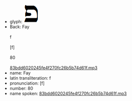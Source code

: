 - glyph: ![592c0ec18d35f634f16e989e9903747c.png](./80.png)
- Back: Fay<br /><br />f<br /><br />[f]<br /><br />80<br /><br />[83bdd6020245fe4f270fc26b5b74d61f.mp3](./19.mp3)
- name: Fay<br />
- latin transliteration: f<br />
- pronunciation: [f]<br />
- number: 80
- name spoken: [83bdd6020245fe4f270fc26b5b74d61f.mp3](./19.mp3)